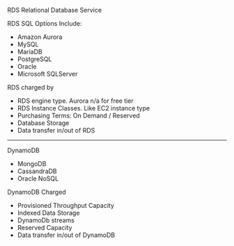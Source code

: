 RDS Relational Database Service

RDS SQL Options Include:
 - Amazon Aurora
 - MySQL
 - MariaDB
 - PostgreSQL
 - Oracle
 - Microsoft SQLServer
 
RDS charged by 
 - RDS engine type. Aurora n/a for free tier
 - RDS Instance Classes. Like EC2 instance type
 - Purchasing Terms:  On Demand / Reserved
 - Database Storage
 - Data transfer in/out of RDS
 
 ---
 DynamoDB
  - MongoDB
  - CassandraDB
  - Oracle NoSQL
  
 DynamoDB Charged
  - Provisioned Throughput Capacity
  - Indexed Data Storage
  - DynamoDb streams 
  - Reserved Capacity
  - Data transfer in/out of DynamoDB
